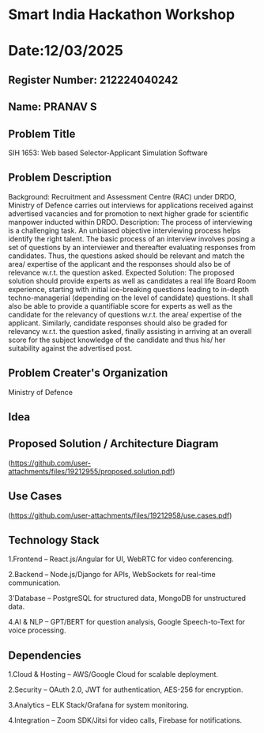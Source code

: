 # Smart India Hackathon Workshop
# Date:12/03/2025
## Register Number: 212224040242
## Name: PRANAV S
## Problem Title
SIH 1653: Web based Selector-Applicant Simulation Software
## Problem Description
Background: Recruitment and Assessment Centre (RAC) under DRDO, Ministry of Defence carries out interviews for applications received against advertised vacancies and for promotion to next higher grade for scientific manpower inducted within DRDO. Description: The process of interviewing is a challenging task. An unbiased objective interviewing process helps identify the right talent. The basic process of an interview involves posing a set of questions by an interviewer and thereafter evaluating responses from candidates. Thus, the questions asked should be relevant and match the area/ expertise of the applicant and the responses should also be of relevance w.r.t. the question asked. Expected Solution: The proposed solution should provide experts as well as candidates a real life Board Room experience, starting with initial ice-breaking questions leading to in-depth techno-managerial (depending on the level of candidate) questions. It shall also be able to provide a quantifiable score for experts as well as the candidate for the relevancy of questions w.r.t. the area/ expertise of the applicant. Similarly, candidate responses should also be graded for relevancy w.r.t. the question asked, finally assisting in arriving at an overall score for the subject knowledge of the candidate and thus his/ her suitability against the advertised post.

## Problem Creater's Organization
Ministry of Defence

## Idea


## Proposed Solution / Architecture Diagram
(https://github.com/user-attachments/files/19212955/proposed.solution.pdf)


## Use Cases

(https://github.com/user-attachments/files/19212958/use.cases.pdf)

## Technology Stack
1.Frontend – React.js/Angular for UI, WebRTC for video conferencing.

2.Backend – Node.js/Django for APIs, WebSockets for real-time communication.

3'Database – PostgreSQL for structured data, MongoDB for unstructured data.

4.AI & NLP – GPT/BERT for question analysis, Google Speech-to-Text for voice processing.

## Dependencies
1.Cloud & Hosting – AWS/Google Cloud for scalable deployment.

2.Security – OAuth 2.0, JWT for authentication, AES-256 for encryption.

3.Analytics – ELK Stack/Grafana for system monitoring.

4.Integration – Zoom SDK/Jitsi for video calls, Firebase for notifications.
